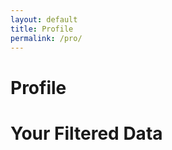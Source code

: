```yaml
---
layout: default
title: Profile
permalink: /pro/
---
```


# Profile




<!DOCTYPE html>
<html lang="en">
<head>
  <meta charset="UTF-8">
  <meta name="viewport" content="width=device-width, initial-scale=1.0">
  <title>Filtered Data by User</title>
  <style>

    .card-container {
      display: grid;
      grid-template-columns: repeat(auto-fill, minmax(250px, 1fr));
      gap: 20px;
      margin-top: 20px;
    }

    .card {
      background: #fff;
      border: 1px solid #ddd;
      border-radius: 8px;
      box-shadow: 0 4px 8px rgba(0, 0, 0, 0.1);
      padding: 20px;
      display: flex;
      flex-direction: column;
      justify-content: space-between;
    }

    .card h2 {
      font-size: 18px;
      margin-bottom: 10px;
    }

    .card p {
      font-size: 16px;
      margin: 5px 0;
    }

    .no-data {
      font-size: 18px;
      color: #666;
      text-align: center;
      margin-top: 50px;
    }

  </style>
</head>
<body>

  <h1>Your Filtered Data</h1>

  <div class="card-container" id="cardContainer">
    <!-- Cards will be inserted here -->
  </div>

  <div class="no-data" id="noData" style="display: none;">No data available for this user.</div>

<script>
  document.addEventListener('DOMContentLoaded', () => {
  // Fetch user details from localStorage
  const userLoggedIn = localStorage.getItem('userLoggedIn');
  const userEmail = localStorage.getItem('userEmail');

  if (userLoggedIn === 'true') {
    // Fetch data from the Google Apps Script web app URL
    fetch('https://script.google.com/macros/s/AKfycbwGUhSttkDP3B8bUie3h_zHvoUHfZgohHofiL_EonGAyV6TNXhPbFmXiGD78DFXwzBKAA/exec') // Replace with your web app URL
      .then(response => response.json())
      .then(data => {
        // Filter the data based on the logged-in user's email
        const userData = data.filter(row => row.email === userEmail);

        // Display filtered data in cards
        displayCards(userData);
      })
      .catch(error => console.error('Error fetching data:', error));
  } else {
    console.log('User is not logged in.');
  }
});

// Function to display cards
function displayCards(data) {
  const cardContainer = document.getElementById('cardContainer');
  cardContainer.innerHTML = ''; // Clear existing cards

  if (data.length === 0) {
    cardContainer.innerHTML = '<p>No data available for this user.</p>';
    return;
  }

  data.forEach(row => {
    const card = document.createElement('div');
    card.classList.add('card');

    const cardHeader = document.createElement('div');
    cardHeader.classList.add('card-header');
    cardHeader.textContent = row.name; // Example: Display 'name' as the card header

    const cardBody = document.createElement('div');
    cardBody.classList.add('card-body');

    Object.keys(row).forEach(key => {
      if (key !== 'name') { // Skip the 'name' field if used as the header
        const p = document.createElement('p');
        p.innerHTML = `<strong>${key}:</strong> ${row[key]}`;
        cardBody.appendChild(p);
      }
    });

    card.appendChild(cardHeader);
    card.appendChild(cardBody);
    cardContainer.appendChild(card);
  });
}

</script>
